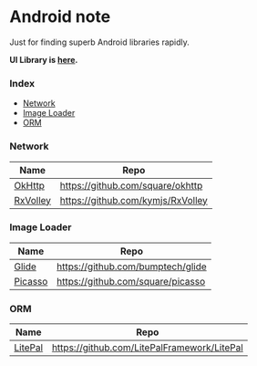 Android note
====================

Just for finding superb Android libraries rapidly.

**UI Library is [here](https://github.com/happylrd/superb-android-ui).**

### Index
* [Network](#network)
* [Image Loader](#image-loader)
* [ORM](#orm)

### Network
Name | Repo
--- | ---
[OkHttp](http://square.github.io/okhttp/) | https://github.com/square/okhttp
[RxVolley](http://rxvolley.mydoc.io/) | https://github.com/kymjs/RxVolley

### Image Loader
Name | Repo
--- | ---
[Glide](https://github.com/bumptech/glide) | https://github.com/bumptech/glide
[Picasso](http://square.github.io/picasso/) | https://github.com/square/picasso

### ORM
Name | Repo
--- | ---
[LitePal](https://github.com/LitePalFramework/LitePal) | https://github.com/LitePalFramework/LitePal
